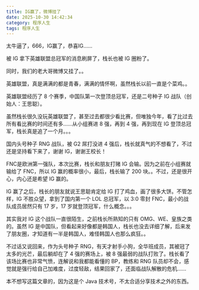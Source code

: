 ```yaml
---
title: IG赢了，微博挂了
date: 2025-10-30 14:42:34
category: 程序人生
tags: 程序人生
---
```


太牛逼了，666，IG赢了，恭喜IG……

被 IG 拿下英雄联盟总冠军的消息刷屏了，栈长也被 IG 圈粉了。

同时，我们的老大哥微博又挂了。。

英雄联盟，真是满满的都是青春，满满的情怀啊，虽然栈长以前一直是个菜鸡。。

英雄联盟经历了 8 个赛季，中国队第一次登顶总冠军，还是二号种子 IG 战队（创始人：王思聪）。

虽然栈长很久没玩英雄联盟了，甚至过去都很少看比赛，但唯独今年，看了比过去所有看比赛的时间还有多……从小组赛进 8 强，再到 4 强，再到现在 IG 登顶总冠军，栈长真是追了一个月。。。

国内头号种子 RNG 战队，被 G2 屌打没进 4 强后，栈长就真气的不想看了，不过还是坚持看下来了，谢谢 IG，谢谢王校长！

FNC是欧洲第一强队，本次比赛，栈长和朋友打赌 IG 会输。因为之前在小组赛就输给了 FNC，所以 IG 赢的概率很小，最后，栈长输了 200 块。。不过，还是很开心，内心还是希望 IG 赢的。

IG 赢了之后，栈长的朋友就说王思聪肯定给 IG 打了鸡血，画了很多大饼。不管怎样，IG 不胜众望，拿到了国内第一个 LOL 总冠军，以 3:0 零封 FNC，最小的战队成员居然只有 17 岁，17 岁就登顶冠军，什么概念。。。

其实我对 IG 这个战队一直很陌生，之前栈长所熟知的只有 OMG、WE、皇族之类的。虽然 IG 是中国队，但看起来好像都是韩国人，栈长也没去详细了解，后来发了朋友圈，才知道有一半是韩国人，难怪韩国人也那么疯狂。。

不过话又说回来，作为头号种子 RNG，有天才射手小狗，全华班成员，其被冠了太多的光芒，最后躺却在了 4 强的赛场上，被 8 强最弱的战队打败了。栈长看了该场比赛也非常气愤，连解说和我都能看懂的 BP，教练和 RNG 队员却不会，感觉就是强行给自己加难度，过度轻敌，结果回家了，还面临战队解散的危机……

本不想写这篇文章的，因为这是个 Java 技术号，不太合适分享技术之外的东西。